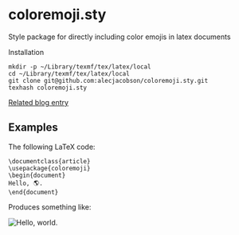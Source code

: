 coloremoji.sty
==============
Style package for directly including color emojis in latex documents

Installation

    mkdir -p ~/Library/texmf/tex/latex/local
    cd ~/Library/texmf/tex/latex/local
    git clone git@github.com:alecjacobson/coloremoji.sty.git
    texhash coloremoji.sty

[Related blog entry](http://www.alecjacobson.com/weblog/?p=4018)

## Examples

The following LaTeX code:

    \documentclass{article}
    \usepackage{coloremoji}
    \begin{document}
    Hello, 🌎.
    \end{document}

Produces something like:

![Hello, world.](http://alecjacobson.com/weblog/media/hello-world-emoji.png)
